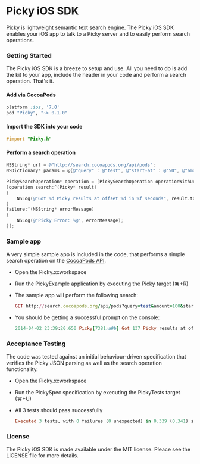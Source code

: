 Picky iOS SDK
=========

[Picky](https://github.com/floere/picky) is lightweight semantic text search engine. The Picky iOS SDK enables your iOS app to talk to a Picky server and to easily perform search operations.

### Getting Started

The Picky iOS SDK is a breeze to setup and use. All you need to do is add the kit to your app, include the header in your code
and perform a search operation. That's it.

#### Add via CocoaPods

```ruby
platform :ios, '7.0'
pod "Picky", "~> 0.1.0"
```

####  Import the SDK into your code

```objective-c
#import "Picky.h"
```

#### Perform a search operation

```objective-c
NSString* url = @"http://search.cocoapods.org/api/pods";
NSDictionary* params = @{@"query" : @"test", @"start-at" : @"50", @"amount" : @"100"};
    
PickySearchOperation* operation = [PickySearchOperation operationWithUrlAndParams:url params:params error:error];
[operation search:^(Picky* result)
{
    NSLog(@"Got %d Picky results at offset %d in %f seconds", result.total, result.offset, result.duration);
}
failure:^(NSString* errorMessage)
{
    NSLog(@"Picky Error: %@", errorMessage);
}];
```

### Sample app

A very simple sample app is included in the code, that performs a simple search
operation on the [CocoaPods API](http://blog.cocoapods.org/Search-API-Version-1/).

- Open the Picky.xcworkspace
- Run the PickyExample application by executing the Picky target (⌘+R)
- The sample app will perform the following search:

   ```ruby
   GET http://search.cocoapods.org/api/pods?query=test&amount=100&start-at=50
   ```

- You should be getting a successful prompt on the console:

   ```ruby
   2014-04-02 23:39:20.650 Picky[7381:a0b] Got 137 Picky results at offset 50 in 0.000233 seconds
   ```

### Acceptance Testing

The code was tested against an initial behaviour-driven specification that
verifies the Picky JSON parsing as well as the search operation functionality.

- Open the Picky.xcworkspace
- Run the PickySpec specification by executing the PickyTests target (⌘+U)
- All 3 tests should pass successfully

   ```ruby
   Executed 3 tests, with 0 failures (0 unexpected) in 0.339 (0.341) seconds
   ```
 
### License

The Picky iOS SDK is made available under the MIT license. Pleace see the LICENSE file 
for more details.

